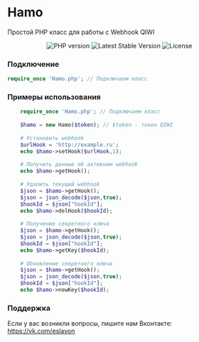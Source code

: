# Hamo
Простой PHP класс для работы с Webhook QIWI

<p align="center">
<img src="https://img.shields.io/badge/php-v7.3-green.svg" alt="PHP version">
<img src="https://img.shields.io/badge/release-0.5%20beta-green.svg" alt="Latest Stable Version">
<img src="https://poser.pugx.org/laravel/framework/license.svg" alt="License">
</p> 

### Подключение
```php
require_once 'Hamo.php'; // Подключаем класс
```

### Примеры использования
```php
    require_once 'Hamo.php'; // Подключаем класс
    
    $hamo = new Hamo($token); // $token - токен QIWI
    
    # Установить webhook
    $urlHook = 'http://example.ru';
    echo $hamo->setHook($urlHook,1);
    
    # Получить данные об активнoм webhook
    echo $hamo->getHook();
    
    # Удалить текущий webhook
    $json = $hamo->getHook();
    $json = json_decode($json,true);
    $hookId = $json["hookId"];
    echo $hamo->delHook($hookId);
    
    # Получение секретного ключа
    $json = $hamo->getHook();
    $json = json_decode($json,true);
    $hookId = $json["hookId"];   
    echo $hamo->getKey($hookId);
    
    # Обновление секретного ключа
    $json = $hamo->getHook();
    $json = json_decode($json,true);
    $hookId = $json["hookId"];   
    echo $hamo->newKey($hookId);
```
### Поддержка
Если у вас возникли вопросы, пишите нам Вконтакте: https://vk.com/eslavon
